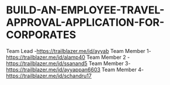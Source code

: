 # BUILD-AN-EMPLOYEE-TRAVEL-APPROVAL-APPLICATION-FOR-CORPORATES
Team Lead -https://trailblazer.me/id/ayyab
Team Member 1-https://trailblazer.me/id/alamp40
Team Member 2 -https://trailblazer.me/id/ssanand5
Team Member 3-https://trailblazer.me/id/ayyappan6603
Team Member 4-https://trailblazer.me/id/schandru17

